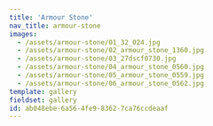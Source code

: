 ```yaml
---
title: 'Armour Stone'
nav_title: armour-stone
images:
  - /assets/armour-stone/01_32_024.jpg
  - /assets/armour-stone/02_armour_stone_1360.jpg
  - /assets/armour-stone/03_27dscf0730.jpg
  - /assets/armour-stone/04_armour_stone_0560.jpg
  - /assets/armour-stone/05_armour_stone_0559.jpg
  - /assets/armour-stone/06_armour_stone_0562.jpg
template: gallery
fieldset: gallery
id: ab048ebe-6a56-4fe9-8362-7ca76ccdeaaf
---
```

